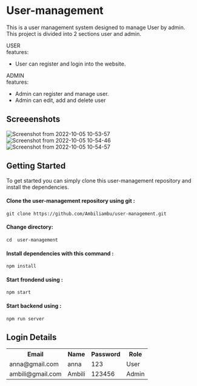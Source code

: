 # User-management

This is a user management system designed to manage User by admin.<br/>
This project is divided into 2 sections user and admin.<br/>

USER<br/>
features:<br/>
* User can register and login into the website.

ADMIN<br/>
features:<br/>
* Admin can register and manage user.<br/>
* Admin can edit, add and delete user<br> 

## Screeenshots
![Screenshot from 2022-10-05 10-53-57](https://user-images.githubusercontent.com/99420180/193988189-6bd49b13-bb59-4c18-87d0-b5ff2633a196.png)
![Screenshot from 2022-10-05 10-54-46](https://user-images.githubusercontent.com/99420180/193988206-5bde018b-972e-4d77-9577-c7d4ecf12ff7.png)
![Screenshot from 2022-10-05 10-54-57](https://user-images.githubusercontent.com/99420180/193988242-75dfdf1c-7561-4711-8350-2a10f68c09d2.png)

## Getting Started

To get started you can simply clone this user-management repository and  install the dependencies.
 
 #### Clone the user-management repository using git :<br/>
 
 `git clone https://github.com/Ambiliambu/user-management.git` </h6><br/>
 
 #### Change directory:
 
 `cd  user-management` <br/>

#### Install dependencies with this command :<br/>
 
 `npm install` <br/>
 
 #### Start frondend using :<br/>
 
 `npm start`
 
  #### Start backend using :<br/>
  
  `npm run server`
  
  
  ## Login Details
  
  <table>
  <tr>
    <th>Email</th>
    <th>Name</th>
    <th>Password</th>
    <th>Role</th>
    
  
  </tr>
  <tr>
  <td>anna@gmail.com</td>
  <td>anna</td>
  <td>123</td>
  <td>User</td>
  </tr>
   <tr>
  <td>ambili@gmail.com</td>
  <td>Ambili</td>
  <td>123456</td>
  <td>Admin</td>
  </tr>
  

</table>
